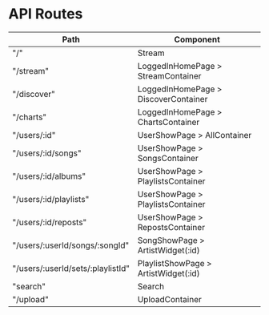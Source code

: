 # API Routes

| Path  | Component |
| ------------- | ------------- |
| "/"  | Stream  |
| "/stream"  | LoggedInHomePage > StreamContainer  |
| "/discover"  | LoggedInHomePage > DiscoverContainer  |
| "/charts"  | LoggedInHomePage > ChartsContainer  |
| "/users/:id"  | UserShowPage > AllContainer  |
| "/users/:id/songs"  | UserShowPage > SongsContainer  |
| "/users/:id/albums"  | UserShowPage > PlaylistsContainer  |
| "/users/:id/playlists"  | UserShowPage > PlaylistsContainer  |
| "/users/:id/reposts"  | UserShowPage > RepostsContainer  |
| "/users/:userId/songs/:songId"  | SongShowPage > ArtistWidget(:id)  |
| "/users/:userId/sets/:playlistId"  | PlaylistShowPage > ArtistWidget(:id)  |
| "search"  | Search   |
| "/upload"  | UploadContainer  |
